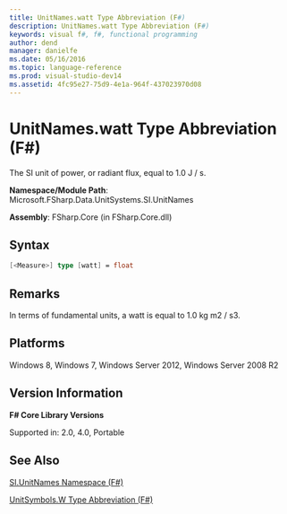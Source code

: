 ```yaml
---
title: UnitNames.watt Type Abbreviation (F#)
description: UnitNames.watt Type Abbreviation (F#)
keywords: visual f#, f#, functional programming
author: dend
manager: danielfe
ms.date: 05/16/2016
ms.topic: language-reference
ms.prod: visual-studio-dev14
ms.assetid: 4fc95e27-75d9-4e1a-964f-437023970d08 
---
```


# UnitNames.watt Type Abbreviation (F#)

The SI unit of power, or radiant flux, equal to 1.0 J / s.

**Namespace/Module Path**: Microsoft.FSharp.Data.UnitSystems.SI.UnitNames

**Assembly**: FSharp.Core (in FSharp.Core.dll)


## Syntax

```fsharp
[<Measure>] type [watt] = float
```

## Remarks
In terms of fundamental units, a watt is equal to 1.0 kg m2 / s3.


## Platforms
Windows 8, Windows 7, Windows Server 2012, Windows Server 2008 R2


## Version Information
**F# Core Library Versions**

Supported in: 2.0, 4.0, Portable




## See Also
[SI.UnitNames Namespace &#40;F&#35;&#41;](SI.UnitNames-Namespace-%5BFSharp%5D.md)

[UnitSymbols.W Type Abbreviation &#40;F&#35;&#41;](UnitSymbols.W-Type-Abbreviation-%5BFSharp%5D.md)

